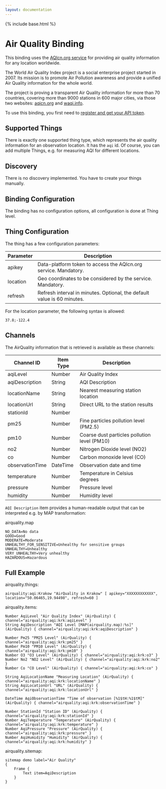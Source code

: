 ```yaml
---
layout: documentation
---
```


{% include base.html %}

# Air Quality Binding

This binding uses the [AQIcn.org service](https://www.wunderground.com/AirQuality/api/) for providing air quality information for any location worldwide.

The World Air Quality Index project is a social enterprise project started in 2007. Its mission is to promote Air Pollution awareness and provide a unified Air Quality information for the whole world. 

The project is proving a transparent Air Quality information for more than 70 countries, covering more than 9000 stations in 600 major cities, via those two websites: [aqicn.org](http://aqicn.org) and [waqi.info](http://waqi.info).

To use this binding, you first need to [register and get your API token](http://aqicn.org/data-platform/token/).

## Supported Things

There is exactly one supported thing type, which represents the air quality information for an observation location. It has the `aqi` id. Of course, you can add multiple Things, e.g. for measuring AQI for different locations.

## Discovery

There is no discovery implemented. You have to create your things manually.

## Binding Configuration
 
The binding has no configuration options, all configuration is done at Thing level.
 
## Thing Configuration

The thing has a few configuration parameters:

| Parameter | Description                                                              |
|-----------|------------------------------------------------------------------------- |
| apikey    | Data-platform token to access the AQIcn.org service. Mandatory.            |
| location  | Geo coordinates to be considered by the service. Mandatory. |
| refresh   | Refresh interval in minutes. Optional, the default value is 60 minutes.  |

For the location parameter, the following syntax is allowed:

`37.8;-122.4`


## Channels

The AirQuality information that is retrieved is available as these channels:


| Channel ID | Item Type    | Description              |   |
|------------|--------------|------------------------- |---|
| aqiLevel | Number | Air Quality Index | |
| aqiDescription | String | AQI Description |
| locationName | String | Nearest measuring station location |
| locationUrl | String | Direct URL to the station results |
| stationId | Number |
| pm25 | Number | Fine particles pollution level (PM2.5) |
| pm10 | Number | Coarse dust particles pollution level (PM10) |
| no2 | Number | Nitrogen Dioxide level (NO2) |
| co | Number | Carbon monoxide level (CO) |
| observationTime | DateTime | Observation date and time |
| temperature | Number | Temperature in Celsius degrees |
| pressure | Number | Pressure level |
| humidity | Number | Humidity level |

`AQI Description` item provides a human-readable output that can be interpreted e.g. by MAP transformation:
 
airquality.map
```
NO_DATA=No data
GOOD=Good
MODERATE=Moderate
UNHEALTHY_FOR_SENSITIVE=Unhealthy for sensitive groups
UNHEALTHY=Unhealthy
VERY_UNHEALTHY=Very unhealthy
HAZARDOUS=Hazardous
```

## Full Example

airquality.things:

```
airquality:aqi:Krakow "AirQuality in Krakow" [ apikey="XXXXXXXXXXXX", location="50.06465,19.94498", refresh=60 ]
```

airquality.items:

```
Number AqiLevel "Air Quality Index" (AirQuality) { channel="airquality:aqi:krk:aqiLevel" }
String AqiDescription "AQI Level [MAP(airquality.map):%s]" (AirQuality) { channel="airquality:aqi:krk:aqiDescription" }

Number Pm25 "PM25 Level" (AirQuality) { channel="airquality:aqi:krk:pm25" }
Number Pm10 "PM10 Level" (AirQuality) { channel="airquality:aqi:krk:pm10" }
Number O3 "O3 Level" (AirQuality) { channel="airquality:aqi:krk:o3" }
Number No2 "NO2 Level" (AirQuality) { channel="airquality:aqi:krk:no2" }
Number Co "CO Level" (AirQuality) { channel="airquality:aqi:krk:co" }

String AqiLocationName "Measuring Location" (AirQuality) { channel="airquality:aqi:krk:locationName" }
String AqiLocationUrl "URL" (AirQuality) { channel="airquality:aqi:krk:locationUrl" }

DateTime AqiObservationTime "Time of observation [%1$tH:%1$tM]" (AirQuality) { channel="airquality:aqi:krk:observationTime" }

Number StationId "Station ID" (AirQuality) { channel="airquality:aqi:krk:stationId" }
Number AqiTemperature "Temperature" (AirQuality) { channel="airquality:aqi:krk:temperature" }
Number AqiPressure "Pressure" (AirQuality) { channel="airquality:aqi:krk:pressure" }
Number AqiHumidity "Humidity" (AirQuality) { channel="airquality:aqi:krk:humidity" }
```

airquality.sitemap:

```
sitemap demo label="Air Quality"
{
    Frame {
        Text item=AqiDescription
    }
}
```
